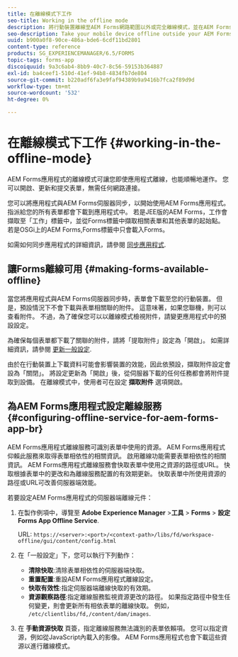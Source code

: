 ```yaml
---
title: 在離線模式下工作
seo-title: Working in the offline mode
description: 將行動裝置離線至AEM Forms網路範圍以外或完全離線模式，並在AEM Forms應用程式中運作
seo-description: Take your mobile device offline outside your AEM Forms network range or in a completely offline mode and work on the AEM Forms app
uuid: b900a0f8-90ce-486a-bde6-6cdf11bd2801
content-type: reference
products: SG_EXPERIENCEMANAGER/6.5/FORMS
topic-tags: forms-app
discoiquuid: 9a3c6ab4-8bb9-40c7-8c56-59153b364887
exl-id: ba4ceef1-510d-41ef-94b8-4834fb7de804
source-git-commit: b220adf6fa3e9faf94389b9a9416b7fca2f89d9d
workflow-type: tm+mt
source-wordcount: '532'
ht-degree: 0%

---
```


# 在離線模式下工作 {#working-in-the-offline-mode}

AEM Forms應用程式的離線模式可讓您即使應用程式離線，也能順暢地運作。 您可以開啟、更新和提交表單，無需任何網路連接。

您可以將應用程式與AEM Forms伺服器同步，以開始使用AEM Forms應用程式。 指派給您的所有表單都會下載到應用程式中。 若是JEE版的AEM Forms，工作會擷取至「工作」標籤中，並從Forms標籤中擷取相關表單和其他表單的起始點。 若是OSGi上的AEM Forms,Forms標籤中只會載入Forms。

如需如何同步應用程式的詳細資訊，請參閱 [同步應用程式](/help/forms/using/sync-app.md).

## 讓Forms離線可用 {#making-forms-available-offline}

當您將應用程式與AEM Forms伺服器同步時，表單會下載至您的行動裝置。 但是，預設情況下不會下載與表單相關聯的附件。 這意味著，如果您聯機，則可以查看附件。 不過，為了確保您可以以離線模式檢視附件，請變更應用程式中的預設設定。

為確保每個表單都下載了關聯的附件，請將「提取附件」設定為「開啟」。 如需詳細資訊，請參閱 [更新一般設定](/help/forms/using/update-general-settings.md).

由於在行動裝置上下載資料可能會影響裝置的效能，因此依預設，擷取附件設定會設為「關閉」。 將設定更新為「開啟」後，從伺服器下載的任何任務都會將附件提取到設備。 在離線模式中，使用者可在設定 **擷取附件** 選項開啟。

## 為AEM Forms應用程式設定離線服務 {#configuring-offline-service-for-aem-forms-app-br}

AEM Forms應用程式離線服務可識別表單中使用的資源。 AEM Forms應用程式仰賴此服務來取得表單相依性的相關資訊。 啟用離線功能需要表單相依性的相關資訊。 AEM Forms應用程式離線服務會快取表單中使用之資源的路徑或URL。 快取根據表單中的更改和為離線服務配置的有效期更新。 快取表單中所使用資源的路徑或URL可改善伺服器端效能。

若要設定AEM Forms應用程式的伺服器端離線元件：

1. 在製作例項中，導覽至 **Adobe Experience Manager** >**工具** > **Forms** > **設定Forms App Offline Service**.

   URL: `https://<server>:<port>/<context-path>/libs/fd/workspace-offline/gui/content/config.html`

1. 在「一般設定」下，您可以執行下列動作：

   * **清除快取**:清除表單相依性的伺服器端快取。
   * **重置配置**:重設AEM Forms應用程式離線設定。
   * **快取有效性**:指定伺服器端離線快取的有效期。
   * **資源觀察路徑**:指定離線服務監視資源更改的路徑。 如果指定路徑中發生任何變更，則會更新所有相依表單的離線快取。 例如， `/etc/clientlibs/fd,/content/dam/images`.

1. 在 **手動資源快取** 頁簽，指定離線服務無法識別的表單依賴項。 您可以指定資源，例如從JavaScript內載入的影像。 AEM Forms應用程式也會下載這些資源以進行離線模式。
